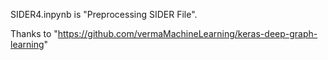 SIDER4.inpynb is "Preprocessing SIDER File".

Thanks to "https://github.com/vermaMachineLearning/keras-deep-graph-learning"
